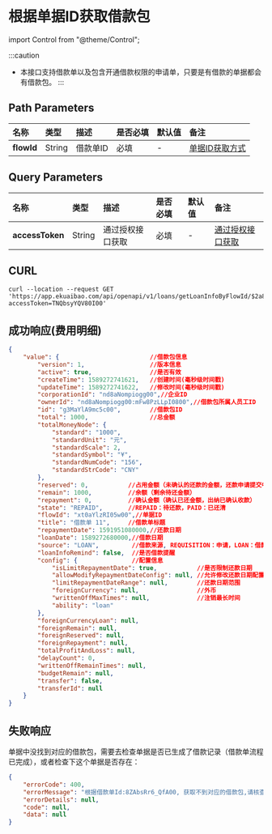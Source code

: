 # 根据单据ID获取借款包

import Control from "@theme/Control";

<Control
method="GET"
url="/api/openapi/v1/loans/getLoanInfoByFlowId/$`flowId`"
/>

:::caution
- 本接口支持借款单以及包含开通借款权限的申请单，只要是有借款的单据都会有借款包。
:::

## Path Parameters
| 名称 | 类型 | 描述 | 是否必填 | 默认值 | 备注 |
| :--- | :--- | :--- | :--- |:--- | :--- |
| **flowId** | String | 借款单ID | 必填 | - | [单据ID获取方式](/docs/open-api/flows/question-answer#问题一) |

## Query Parameters
| 名称 | 类型 | 描述 | 是否必填 | 默认值 | 备注 |
| :--- | :--- | :--- | :--- |:--- | :--- |
| **accessToken** | String | 通过授权接口获取 | 必填 | - | [通过授权接口获取](/docs/open-api/getting-started/auth) |

## CURL
```shell
curl --location --request GET 'https://app.ekuaibao.com/api/openapi/v1/loans/getLoanInfoByFlowId/$2a8bsS2qFgck00?accessToken=TNQbsyYQV80I00'
```

## 成功响应(费用明细)
```json
{
    "value": {                         //借款包信息
        "version": 1,                  //版本信息
        "active": true,                //是否有效
        "createTime": 1589272741621,   //创建时间(毫秒级时间戳)
        "updateTime": 1589272741622,   //修改时间(毫秒级时间戳)
        "corporationId": "nd8aNompiogg00",//企业ID
        "ownerId": "nd8aNompiogg00:mFw8PzLLpI0800",//借款包所属人员工ID
        "id": "g3MaYlA9mc5c00",        //借款包ID
        "total": 1000,                 //总金额
        "totalMoneyNode": {
            "standard": "1000",
            "standardUnit": "元",
            "standardScale": 2,
            "standardSymbol": "¥",
            "standardNumCode": "156",
            "standardStrCode": "CNY"
        },
        "reserved": 0,           //占用金额（未确认的还款的金额，还款申请提交中，出纳未确认收款）
        "remain": 1000,          //余额（剩余待还金额）
        "repayment": 0,          //确认金额（确认已还金额，出纳已确认收款）
        "state": "REPAID",       //REPAID：待还款，PAID：已还清
        "flowId": "xt0aYlzRI05w00",//单据ID
        "title": "借款单 11",     //借款单标题
        "repaymentDate": 1591951080000,//还款日期
        "loanDate": 1589272680000,//借款日期
        "source": "LOAN",         //借款来源, REQUISITION：申请，LOAN：借款-默认借款包是借款生成的
        "loanInfoRemind": false,  //是否借款提醒
        "config": {               //配置信息
            "isLimitRepaymentDate": true,           //是否限制还款日期
            "allowModifyRepaymentDateConfig": null, //允许修改还款日期配置
            "limitRepaymentDateRange": null,        //还款日期范围
            "foreignCurrency": null,                //外币
            "writtenOffMaxTimes": null,             //注销最长时间
            "ability": "loan" 
        },
        "foreignCurrencyLoan": null,
        "foreignRemain": null,
        "foreignReserved": null,
        "foreignRepayment": null,
        "totalProfitAndLoss": null,
        "delayCount": 0,
        "writtenOffRemainTimes": null,
        "budgetRemain": null,
        "transfer": false,
        "transferId": null
    }
}
```

## 失败响应
单据中没找到对应的借款包，需要去检查单据是否已生成了借款记录（借款单流程已完成），或者检查下这个单据是否存在：
```json
{
    "errorCode": 400,
    "errorMessage": "根据借款单Id:8ZAbsRr6_QfA00, 获取不到对应的借款包,请核查",
    "errorDetails": null,
    "code": null,
    "data": null
}
```








